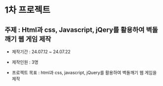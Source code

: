 # 1차 프로젝트

## 주제 : Html과 css, Javascript, jQery를 활용하여 벽돌깨기 웹 게임 제작

* 제작기간 : 24.07.12 ~ 24.07.22

* 제작인원 : 3명

* 프로젝트 목표
    \: html과 css, javascript, jQuery를 활용하여 벽돌깨기 웹 게임을 제작